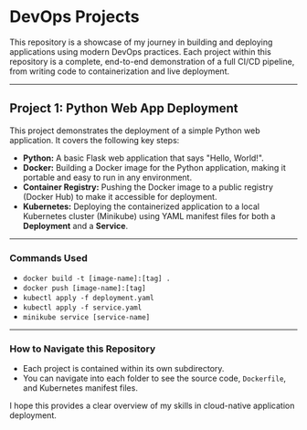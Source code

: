 # DevOps Projects

This repository is a showcase of my journey in building and deploying applications using modern DevOps practices. Each project within this repository is a complete, end-to-end demonstration of a full CI/CD pipeline, from writing code to containerization and live deployment.

---

## Project 1: Python Web App Deployment

This project demonstrates the deployment of a simple Python web application. It covers the following key steps:

* **Python:** A basic Flask web application that says "Hello, World!".
* **Docker:** Building a Docker image for the Python application, making it portable and easy to run in any environment.
* **Container Registry:** Pushing the Docker image to a public registry (Docker Hub) to make it accessible for deployment.
* **Kubernetes:** Deploying the containerized application to a local Kubernetes cluster (Minikube) using YAML manifest files for both a **Deployment** and a **Service**.

---

### Commands Used

-   `docker build -t [image-name]:[tag] .`
-   `docker push [image-name]:[tag]`
-   `kubectl apply -f deployment.yaml`
-   `kubectl apply -f service.yaml`
-   `minikube service [service-name]`

---

### How to Navigate this Repository

-   Each project is contained within its own subdirectory.
-   You can navigate into each folder to see the source code, `Dockerfile`, and Kubernetes manifest files.

I hope this provides a clear overview of my skills in cloud-native application deployment.
